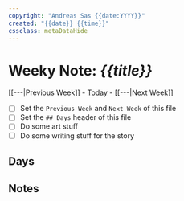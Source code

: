 ```yaml
---
copyright: "Andreas Sas {{date:YYYY}}"
created: "{{date}} {{time}}"
cssclass: metaDataHide
---
```


# Weeky Note: *{{title}}*
 [[---|Previous Week]] - [Today](obsidian://advanced-uri?daily=true) - [[---|Next Week]]

- [ ] Set the `Previous Week` and `Next Week` of this file
- [ ] Set the `## Days` header of this file
- [ ] Do some art stuff
- [ ] Do some writing stuff for the story

## Days


## Notes